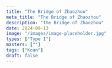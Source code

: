 ```yaml
---
title: "The Bridge of Zhaozhou"
meta_title: "The Bridge of Zhaozhou"
description: "The Bridge of Zhaozhou"
date: 2024-09-13
image: "/images/image-placeholder.jpg"
types: ["Type 1"]
masters: [""]
tags: ["Koan"]
draft: false
---
```


